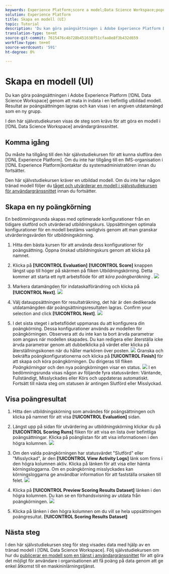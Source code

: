 ```yaml
---
keywords: Experience Platform;score a model;Data Science Workspace;popular topics;ui;scoring run;scoring results
solution: Experience Platform
title: Skapa en modell (UI)
topic: Tutorial
description: 'Du kan göra poängsättningen i Adobe Experience Platform Data Science Workspace genom att mata in indata i en befintlig utbildad modell. Resultat av poängsättningen lagras och kan visas i en angiven utdatamängd som en ny grupp. '
translation-type: tm+mt
source-git-commit: 7615476c4b728b451638f51cfaa8e8f3b432d659
workflow-type: tm+mt
source-wordcount: '591'
ht-degree: 0%

---
```



# Skapa en modell (UI)

Du kan göra poängsättningen i Adobe Experience Platform [!DNL Data Science Workspace] genom att mata in indata i en befintlig utbildad modell. Resultat av poängsättningen lagras och kan visas i en angiven utdatamängd som en ny grupp.

I den här självstudiekursen visas de steg som krävs för att göra en modell i [!DNL Data Science Workspace] användargränssnittet.

## Komma igång

Du måste ha tillgång till den här självstudiekursen för att kunna slutföra den [!DNL Experience Platform]. Om du inte har tillgång till en IMS-organisation i [!DNL Experience Platform]kontaktar du systemadministratören innan du fortsätter.

Den här självstudiekursen kräver en utbildad modell. Om du inte har någon tränad modell följer du [tåget och utvärderar en modell i självstudiekursen för användargränssnittet](./train-evaluate-model-ui.md) innan du fortsätter.

## Skapa en ny poängkörning

En bedömningsrunda skapas med optimerade konfigurationer från en tidigare slutförd och utvärderad utbildningskurs. Uppsättningen optimala konfigurationer för en modell bestäms vanligtvis genom att man granskar utvärderingsvärden för utbildningskörning.

1. Hitta den bästa kursen för att använda dess konfigurationer för poängsättning. Öppna önskad utbildningskurs genom att klicka på namnet.

2. Klicka på **[!UICONTROL Evaluation]** **[!UICONTROL Score]** knappen längst upp till höger på skärmen på fliken Utbildningskörning. Detta kommer att starta ett nytt arbetsflöde för *att köra poängberäkning* .
   ![](../images/models-recipes/score/training_run_overview.png)

3. Markera datamängden för indataskalförändring och klicka på **[!UICONTROL Next]**.
   ![](../images/models-recipes/score/scoring_input.png)

4. Välj datauppsättningen för resultaträkning, det här är den dedikerade utdatamängden där poängsättningsresultaten lagras. Confirm your selection and click **[!UICONTROL Next]**.
   ![](../images/models-recipes/score/scoring_results.png)

5. I det sista steget i arbetsflödet uppmanas du att konfigurera din poängkörning. Dessa konfigurationer används av modellen för poängkörningen.
Observera att du inte kan ta bort ärvda parametrar som angavs när modellen skapades. Du kan redigera eller återställa icke ärvda parametrar genom att dubbelklicka på värdet eller klicka på återställningsikonen när du håller markören över posten.
   ![](../images/models-recipes/score/configuration.png)
Granska och bekräfta poängkonfigurationerna och klicka på **[!UICONTROL Finish]** för att skapa och köra poängkörningen. Du dirigeras till fliken *Poängkörningar* och den nya poängkörningen visar en status.
   ![](../images/models-recipes/score/scoring_runs_tab.png)
I en bedömningsrunda visas någon av följande fyra statusvärden: Väntande, Fullständigt, Misslyckades eller Körs och uppdateras automatiskt. Fortsätt till nästa steg om statusen är antingen Slutförd eller Misslyckad.

## Visa poängresultat

1. Hitta den utbildningskörning som användes för poängsättningen och klicka på namnet för att visa **[!UICONTROL Evaluation]** sidan.

2. Längst upp på sidan för utvärdering av utbildningskörning klickar du på **[!UICONTROL Scoring Runs]** fliken för att visa en lista över befintliga poängsättningar. Klicka på poänglistan för att visa informationen i den högra kolumnen.
   ![](../images/models-recipes/score/view_details.png)

3. Om den valda poängkörningen har statusvärdet &quot;Slutförd&quot; eller &quot;Misslyckad&quot;, är den **[!UICONTROL View Activity Logs]** länk som finns i den högra kolumnen aktiv. Klicka på länken för att visa eller hämta körningsloggarna. Om en poängkörning misslyckades kan körningsloggarna ge användbar information för att fastställa orsaken till felet.
   ![](../images/models-recipes/score/activity_logs.png)

4. Klicka på **[!UICONTROL Preview Scoring Results Dataset]** länken i den högra kolumnen. Du kan se en förhandsvisning av utdata från poängkörningen.
   ![](../images/models-recipes/score/preview_results.png)

5. Klicka på länken i den högra kolumnen om du vill se hela uppsättningen poängresultat. **[!UICONTROL Scoring Results Dataset]**

## Nästa steg

I den här självstudiekursen steg för steg visades data med hjälp av en tränad modell i [!DNL Data Science Workspace]. Följ självstudiekursen om hur du [publicerar en modell som en tjänst i användargränssnittet](./publish-model-service-ui.md) för att göra det möjligt för användare i organisationen att få poäng på data genom att ge enkel åtkomst till en maskininlärningstjänst.
